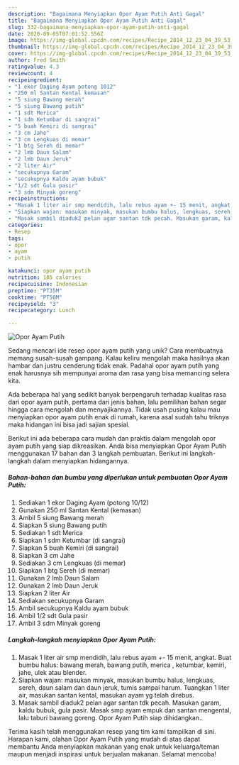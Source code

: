 ```yaml
---
description: "Bagaimana Menyiapkan Opor Ayam Putih Anti Gagal"
title: "Bagaimana Menyiapkan Opor Ayam Putih Anti Gagal"
slug: 332-bagaimana-menyiapkan-opor-ayam-putih-anti-gagal
date: 2020-09-05T07:01:52.556Z
image: https://img-global.cpcdn.com/recipes/Recipe_2014_12_23_04_39_53_170_ad7c0baa72bfd087c868/751x532cq70/opor-ayam-putih-foto-resep-utama.jpg
thumbnail: https://img-global.cpcdn.com/recipes/Recipe_2014_12_23_04_39_53_170_ad7c0baa72bfd087c868/751x532cq70/opor-ayam-putih-foto-resep-utama.jpg
cover: https://img-global.cpcdn.com/recipes/Recipe_2014_12_23_04_39_53_170_ad7c0baa72bfd087c868/751x532cq70/opor-ayam-putih-foto-resep-utama.jpg
author: Fred Smith
ratingvalue: 4.3
reviewcount: 4
recipeingredient:
- "1 ekor Daging Ayam potong 1012"
- "250 ml Santan Kental kemasan"
- "5 siung Bawang merah"
- "5 siung Bawang putih"
- "1 sdt Merica"
- "1 sdm Ketumbar di sangrai"
- "5 buah Kemiri di sangrai"
- "3 cm Jahe"
- "3 cm Lengkuas di memar"
- "1 btg Sereh di memar"
- "2 lmb Daun Salam"
- "2 lmb Daun Jeruk"
- "2 liter Air"
- "secukupnya Garam"
- "secukupnya Kaldu ayam bubuk"
- "1/2 sdt Gula pasir"
- "3 sdm Minyak goreng"
recipeinstructions:
- "Masak 1 liter air smp mendidih, lalu rebus ayam +- 15 menit, angkat.  Buat bumbu halus: bawang merah, bawang putih, merica , ketumbar, kemiri, jahe, ulek atau blender."
- "Siapkan wajan: masukan minyak, masukan bumbu halus, lengkuas, sereh, daun salam dan daun jeruk, tumis sampai harum. Tuangkan 1 liter air, masukan santan kental, masukan ayam yg telah direbus."
- "Masak sambil diaduk2 pelan agar santan tdk pecah. Masukan garam, kaldu bubuk, gula pasir. Masak smp ayam empuk dan santan mengental, lalu taburi bawang goreng. Opor Ayam Putih siap dihidangkan.."
categories:
- Resep
tags:
- opor
- ayam
- putih

katakunci: opor ayam putih 
nutrition: 185 calories
recipecuisine: Indonesian
preptime: "PT35M"
cooktime: "PT50M"
recipeyield: "3"
recipecategory: Lunch

---
```



![Opor Ayam Putih](https://img-global.cpcdn.com/recipes/Recipe_2014_12_23_04_39_53_170_ad7c0baa72bfd087c868/751x532cq70/opor-ayam-putih-foto-resep-utama.jpg)

Sedang mencari ide resep opor ayam putih yang unik? Cara membuatnya memang susah-susah gampang. Kalau keliru mengolah maka hasilnya akan hambar dan justru cenderung tidak enak. Padahal opor ayam putih yang enak harusnya sih mempunyai aroma dan rasa yang bisa memancing selera kita.



Ada beberapa hal yang sedikit banyak berpengaruh terhadap kualitas rasa dari opor ayam putih, pertama dari jenis bahan, lalu pemilihan bahan segar hingga cara mengolah dan menyajikannya. Tidak usah pusing kalau mau menyiapkan opor ayam putih enak di rumah, karena asal sudah tahu triknya maka hidangan ini bisa jadi sajian spesial.


Berikut ini ada beberapa cara mudah dan praktis dalam mengolah opor ayam putih yang siap dikreasikan. Anda bisa menyiapkan Opor Ayam Putih menggunakan 17 bahan dan 3 langkah pembuatan. Berikut ini langkah-langkah dalam menyiapkan hidangannya.

<!--inarticleads1-->

##### Bahan-bahan dan bumbu yang diperlukan untuk pembuatan Opor Ayam Putih:

1. Sediakan 1 ekor Daging Ayam (potong 10/12)
1. Gunakan 250 ml Santan Kental (kemasan)
1. Ambil 5 siung Bawang merah
1. Siapkan 5 siung Bawang putih
1. Sediakan 1 sdt Merica
1. Siapkan 1 sdm Ketumbar (di sangrai)
1. Siapkan 5 buah Kemiri (di sangrai)
1. Siapkan 3 cm Jahe
1. Sediakan 3 cm Lengkuas (di memar)
1. Siapkan 1 btg Sereh (di memar)
1. Gunakan 2 lmb Daun Salam
1. Gunakan 2 lmb Daun Jeruk
1. Siapkan 2 liter Air
1. Sediakan secukupnya Garam
1. Ambil secukupnya Kaldu ayam bubuk
1. Ambil 1/2 sdt Gula pasir
1. Ambil 3 sdm Minyak goreng




<!--inarticleads2-->

##### Langkah-langkah menyiapkan Opor Ayam Putih:

1. Masak 1 liter air smp mendidih, lalu rebus ayam +- 15 menit, angkat.  Buat bumbu halus: bawang merah, bawang putih, merica , ketumbar, kemiri, jahe, ulek atau blender.
1. Siapkan wajan: masukan minyak, masukan bumbu halus, lengkuas, sereh, daun salam dan daun jeruk, tumis sampai harum. Tuangkan 1 liter air, masukan santan kental, masukan ayam yg telah direbus.
1. Masak sambil diaduk2 pelan agar santan tdk pecah. Masukan garam, kaldu bubuk, gula pasir. Masak smp ayam empuk dan santan mengental, lalu taburi bawang goreng. Opor Ayam Putih siap dihidangkan..




Terima kasih telah menggunakan resep yang tim kami tampilkan di sini. Harapan kami, olahan Opor Ayam Putih yang mudah di atas dapat membantu Anda menyiapkan makanan yang enak untuk keluarga/teman maupun menjadi inspirasi untuk berjualan makanan. Selamat mencoba!
